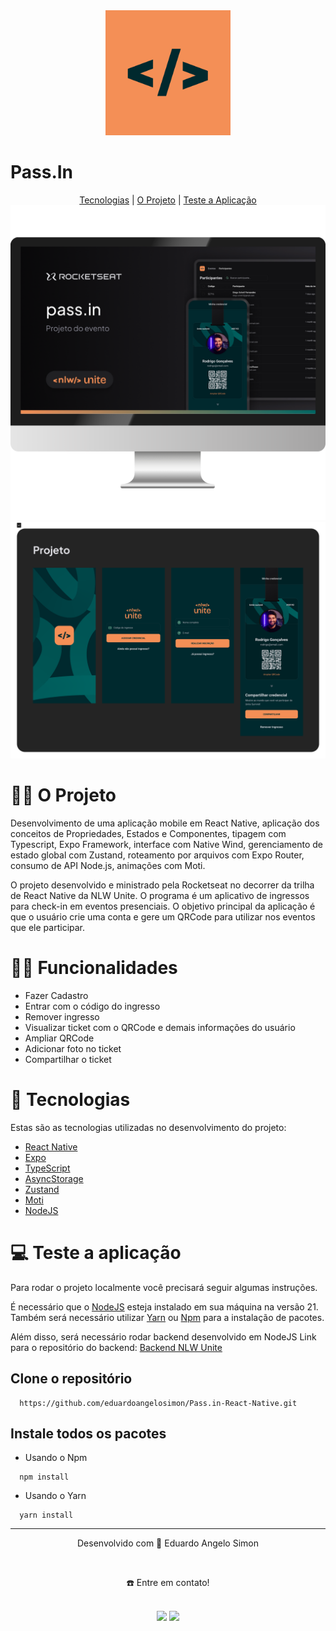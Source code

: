 
<div align="center">
  <img src="/assets/images/icon.png" style="width:200px;">
</div>
<h1>Pass.In</h1>

<div align="center">
  <a href="#-tecnologias">Tecnologias</a> | <a href="#-o-projeto">O Projeto</a> | <a href="#-teste-a-aplicação">Teste a Aplicação</a> 
</div>

<img src="/assets/to_readme/computer-banner-passin.png">
<img src="/assets/to_readme/screens-mobile-passin.png">

  # 👷🏻 O Projeto
Desenvolvimento de uma aplicação mobile em React Native, aplicação dos conceitos de Propriedades, Estados e Componentes, tipagem com Typescript, Expo Framework, interface com Native Wind, gerenciamento de estado global com Zustand, roteamento por arquivos com Expo Router, consumo de API Node.js, animações com Moti.

 O projeto desenvolvido e ministrado pela Rocketseat no decorrer da trilha de React Native da NLW Unite. O programa é um aplicativo de ingressos para check-in em eventos presenciais. O objetivo principal da aplicação é que o usuário crie uma conta e gere um QRCode para utilizar nos eventos que ele participar.


# 🤳🏻 Funcionalidades

- Fazer Cadastro
- Entrar com o código do ingresso
- Remover ingresso
- Visualizar ticket com o QRCode e demais informações do usuário
- Ampliar QRCode
- Adicionar foto no ticket
- Compartilhar o ticket

# 🚀 Tecnologias
Estas são as tecnologias utilizadas no desenvolvimento do projeto:

- <a href="https://reactnative.dev/" target="_blank">React Native</a> <br>
- <a href="https://expo.dev/" target="_blank">Expo</a> <br>
- <a href="https://www.typescriptlang.org/docs/" target="_blank">TypeScript</a> <br>
- <a href="https://docs.expo.dev/versions/latest/sdk/async-storage/" target="_blank">AsyncStorage</a> <br>
- <a href="https://zustand-demo.pmnd.rs/" target="_blank">Zustand</a> <br>
- <a href="https://moti.fyi" target="_blank">Moti</a> <br>
- <a href="https://nodejs.org/en" target="_blank">NodeJS</a> <br>

# 💻 Teste a aplicação
Para rodar o projeto localmente você precisará seguir algumas instruções. <br>

É necessário que o <a href="https://nodejs.org/en/download/" target="_blank">NodeJS</a> esteja instalado em sua máquina na versão 21. <br>
Também será necessário utilizar <a href="https://classic.yarnpkg.com/lang/en/docs/install/#mac-stable" target="_blank">Yarn</a> ou <a href="https://www.npmjs.com/" target="_blank">Npm</a> para a instalação de pacotes. <br>

Além disso, será necessário rodar backend desenvolvido em NodeJS
Link para o repositório do backend: <a href="https://github.com/eduardoangelosimon/Pass.in-Node-Server" target="_blank">Backend NLW Unite</a> <br>

  ## Clone o repositório
```
  https://github.com/eduardoangelosimon/Pass.in-React-Native.git
```
  ## Instale todos os pacotes

  - Usando o Npm
```
  npm install
```
  - Usando o Yarn
```
  yarn install
```
________________________________________________________________________________________________________________________________________________________________________________
<div align="center">
  <p>Desenvolvido com 💙 Eduardo Angelo Simon</p> <br>
  <p>☎️ Entre em contato!<p> <br>
  <a href = "mailto:eduardosimon.trabalho@gmail.com"><img src="https://img.shields.io/badge/Gmail-D14836?style=for-the-badge&logo=gmail&logoColor=white" target="_blank"></a>
  <a display="flex" text-align="center" href="https://www.linkedin.com/in/eduardoangelosimon/" target="_blank"><img src="https://img.shields.io/badge/-LinkedIn-%230077B5?style=for-the-badge&logo=linkedin&logoColor=white" target="_blank"></a> 
</div>
